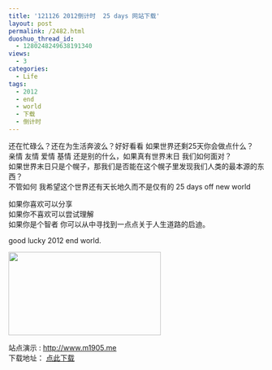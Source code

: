```yaml
---
title: '121126 2012倒计时  25 days 网站下载'
layout: post
permalink: /2482.html
duoshuo_thread_id:
  - 1280248249638191340
views:
  - 3
categories:
  - Life
tags:
  - 2012
  - end
  - world
  - 下载
  - 倒计时
---
```

还在忙碌么？还在为生活奔波么？好好看看 如果世界还剩25天你会做点什么？  
亲情 友情 爱情 基情 还是别的什么，如果真有世界末日 我们如何面对？  
如果世界末日只是个幌子，那我们是否能在这个幌子里发现我们人类的最本源的东西？  
不管如何 我希望这个世界还有天长地久而不是仅有的 25 days off new world

如果你喜欢可以分享  
如果你不喜欢可以尝试理解  
如果你是个智者 你可以从中寻找到一点点关于人生道路的启迪。

good lucky 2012 end world.

[<img src="http://www.80aj.com/wp-content/uploads/2012/11/2012-300x164.jpg" alt="" title="2012" width="300" height="164" class="aligncenter size-medium wp-image-2483" />][1]

站点演示 : <a href="http://www.m1905.me" title="世界末日倒计时" target="_blank">http://www.m1905.me</a>  
下载地址： <a href="http://pan.baidu.com/share/link?shareid=141825&#038;uk=3641041811" title="2012倒计时源码" target="_blank">点此下载</a>

 [1]: http://www.80aj.com/wp-content/uploads/2012/11/2012.jpg